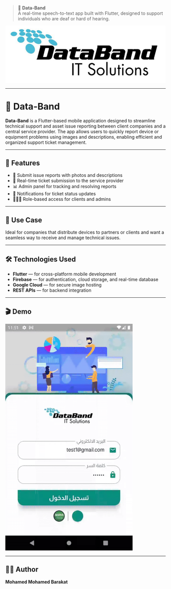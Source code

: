 > 📱 **Data-Band**  
> A real-time speech-to-text app built with Flutter, designed to support individuals who are deaf or hard of hearing.

![Banner](images/Logo.jpg)

---
# 📱 Data-Band

**Data-Band** is a Flutter-based mobile application designed to streamline technical support and asset issue reporting between client companies and a central service provider. The app allows users to quickly report device or equipment problems using images and descriptions, enabling efficient and organized support ticket management.

---

## 🚀 Features

- 📸 Submit issue reports with photos and descriptions  
- 📨 Real-time ticket submission to the service provider  
- 📊 Admin panel for tracking and resolving reports  
- 🔔 Notifications for ticket status updates  
- 🧑‍🤝‍🧑 Role-based access for clients and admins

---

## 🎯 Use Case

Ideal for companies that distribute devices to partners or clients and want a seamless way to receive and manage technical issues.

---

## 🛠️ Technologies Used

- **Flutter** — for cross-platform mobile development  
- **Firebase** — for authentication, cloud storage, and real-time database  
- **Google Cloud** — for secure image hosting  
- **REST APIs** — for backend integration

---

## 🎬 Demo

  <img src="images/OverView.gif" width="400" alt="App Demo"/>


---
## 🧑‍💻 Author

**Mohamed Mohamed Barakat**  

